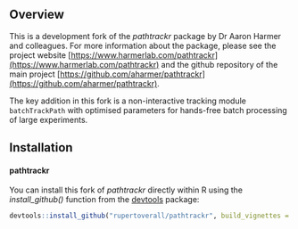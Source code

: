 

Overview
--------

This is a development fork of the *pathtrackr* package by Dr Aaron Harmer and colleagues.
For more information about the package, please see the project website [https://www.harmerlab.com/pathtrackr](https://www.harmerlab.com/pathtrackr) and the github repository of the main project [https://github.com/aharmer/pathtrackr](https://github.com/aharmer/pathtrackr).

The key addition in this fork is a non-interactive tracking module `batchTrackPath` with optimised parameters for hands-free batch processing of large experiments.
<br />  


Installation
------------

#### pathtrackr

You can install this fork of *pathtrackr* directly within R using the *install\_github()* function from the [devtools](https://www.rstudio.com/products/rpackages/devtools/) package:

``` r
devtools::install_github("rupertoverall/pathtrackr", build_vignettes = TRUE)
```



